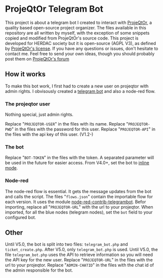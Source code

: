 # ProjeQtOr Telegram Bot
This project is about a telegram bot I created to interact with [ProjeQtOr](https://www.projeqtor.org/en/), a quality based open-source project organizer.
The files available in this repository are all written by myself, with the exception of some snippets copied and modified from ProjeQtOr's source code.
This project is developed for HERDAC society but it is open-source (AGPL V3), as defined by [ProjeQtOr's license](https://www.projeqtor.org/en/copyright). If you have any questions or issues, don't hesitate to contact me.
Feel free to send your own ideas, though you should probably post them on [ProjeQtOr's forum](https://www.projeqtor.org/en/forum)

## How it works

To make this bot work, I first had to create a new user on projeqtor with admin rights. I obvisously created a [telegram bot](https://core.telegram.org/bots) and also a node-red flow.

### The projeqtor user

Nothing special, just admin rights.

Replace "`PROJEQTOR-USER`" in the files with its name. Replace "`PROJEQTOR-PWD`" in the files with the password for this user. Replace "`PROJEQTOR-API`" in the files with the api key of this user. (V1.2-)

### The bot

Replace "`BOT-TOKEN`" in the files with the token. A separated parameter will be used in the future for easier access.
From V4.0+, set the bot to [inline mode](https://core.telegram.org/bots/inline).

### Node-red

The node-red flow is essential. It gets the message updates from the bot and calls the script. The files "`flows.json`" contain the importable flow for each version. It uses the module [node-red-contrib-telegrambot](https://flows.nodered.org/node/node-red-contrib-telegrambot). Befor importing, replace all "`PROJEQTOR-URL`" with the url to your projeqtor. When imported, for all the blue nodes (telegram nodes), set the `bot` field to your configured bot.

## Other

Until V5.0, the bot is split into two files: `telegram_bot.php` and `ticket_create.php`. After V5.0, only `telegram_bot.php` is used.
Until V5.0, the file `telegram_bot.php` uses the API to retrieve information so you will need the API key for the new user.
Replace "`PROJEQTOR-URL`" in the files with the url to your projeqtor. Replace "`ADMIN-CHATID`" in the files with the chat id of the admin responsible for the bot.
